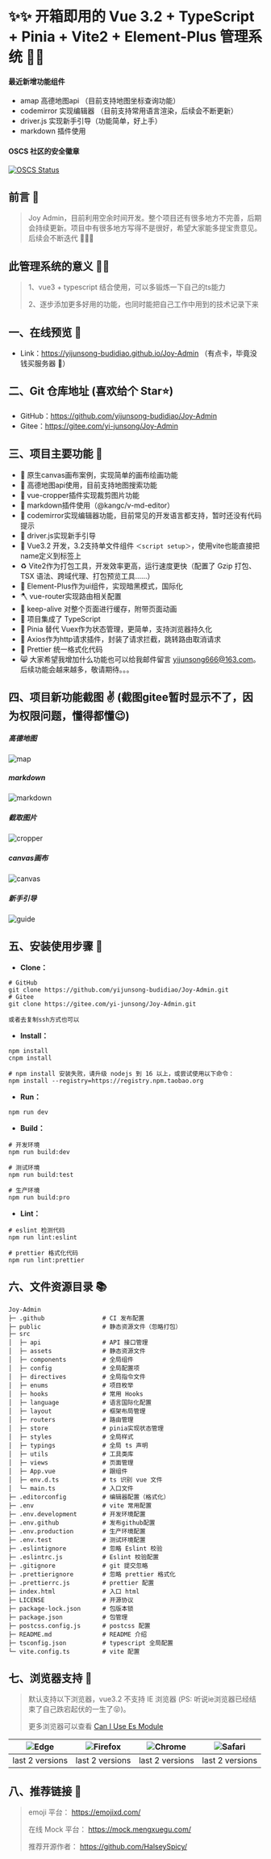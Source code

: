 # ✨✨ 开箱即用的 Vue 3.2 + TypeScript + Pinia + Vite2 + Element-Plus 管理系统 🌠🌠

#### 最近新增功能组件
+ amap 高德地图api （目前支持地图坐标查询功能）
+ codemirror 实现编辑器 （目前支持常用语言渲染，后续会不断更新）
+ driver.js 实现新手引导（功能简单，好上手）
+ markdown 插件使用

#### OSCS 社区的安全徽章

[![OSCS Status](https://www.oscs1024.com/platform/badge/yijunsong-budidiao/Joy-Admin.svg?size=small)](https://www.oscs1024.com/project/yijunsong-budidiao/Joy-Admin?ref=badge_small)

## 前言 📖

> Joy Admin，目前利用空余时间开发。整个项目还有很多地方不完善，后期会持续更新。项目中有很多地方写得不是很好，希望大家能多提宝贵意见。后续会不断迭代 🎀🎀🎀

## 此管理系统的意义 🤷‍♂️

> 1、vue3 + typescript 结合使用，可以多锻炼一下自己的ts能力
>
> 2、逐步添加更多好用的功能，也同时能把自己工作中用到的技术记录下来

## 一、在线预览 👀

- Link：https://yijunsong-budidiao.github.io/Joy-Admin （有点卡，毕竟没钱买服务器 🤣）

## 二、Git 仓库地址 (喜欢给个 Star⭐)

- GitHub：https://github.com/yijunsong-budidiao/Joy-Admin
- Gitee：https://gitee.com/yi-junsong/Joy-Admin

## 三、项目主要功能 🔨

- 🔨 原生canvas画布案例，实现简单的画布绘画功能
- 🔨 高德地图api使用，目前支持地图搜索功能
- 🔨 vue-cropper插件实现裁剪图片功能
- 🔨 markdown插件使用（@kangc/v-md-editor）
- 🔨 codemirror实现编辑器功能，目前常见的开发语言都支持，暂时还没有代码提示
- 🔨 driver.js实现新手引导
- 🌲 Vue3.2 开发，3.2支持单文件组件 `＜script setup＞`，使用vite也能直接把name定义到标签上
- ♻️ Vite2作为打包工具，开发效率更高，运行速度更快（配置了 Gzip 打包、TSX 语法、跨域代理、打包预览工具……）
- 🌴 Element-Plus作为ui组件，实现暗黑模式，国际化
- 🪓 vue-router实现路由相关配置
- 🌵 keep-alive 对整个页面进行缓存，附带页面动画
- 🌳 项目集成了 TypeScript
- 🍁 Pinia 替代 Vuex作为状态管理，更简单，支持浏览器持久化
- 🍂 Axios作为http请求插件，封装了请求拦截，跳转路由取消请求
- 🌄 Prettier 统一格式化代码
- 😸 大家希望我增加什么功能也可以给我邮件留言 yijunsong666@163.com。后续功能会越来越多，敬请期待。。。

## 四、项目新功能截图 ✌️ (截图gitee暂时显示不了，因为权限问题，懂得都懂😉)

##### 高德地图
![map](https://images.cnblogs.com/cnblogs_com/blogs/754047/galleries/2166493/o_220621083918_map.jpg)
##### markdown
![markdown](https://images.cnblogs.com/cnblogs_com/blogs/754047/galleries/2166493/o_220621084243_markdown.jpg)
##### 截取图片
![cropper](https://images.cnblogs.com/cnblogs_com/blogs/754047/galleries/2166493/o_220621084312_cropper.jpg)
##### canvas画布
![canvas](https://images.cnblogs.com/cnblogs_com/blogs/754047/galleries/2166493/o_220621084756_canvas.jpeg)
##### 新手引导
![guide](https://images.cnblogs.com/cnblogs_com/blogs/754047/galleries/2166493/o_220806015717_guide.jpg)

## 五、安装使用步骤 🚅

- **Clone：**

```text
# GitHub
git clone https://github.com/yijunsong-budidiao/Joy-Admin.git
# Gitee
git clone https://gitee.com/yi-junsong/Joy-Admin.git

或者去复制ssh方式也可以
```

- **Install：**

```text
npm install
cnpm install

# npm install 安装失败，请升级 nodejs 到 16 以上，或尝试使用以下命令：
npm install --registry=https://registry.npm.taobao.org

```

- **Run：**

```text
npm run dev
```

- **Build：**

```text
# 开发环境
npm run build:dev

# 测试环境
npm run build:test

# 生产环境
npm run build:pro
```

- **Lint：**

```text
# eslint 检测代码
npm run lint:eslint

# prettier 格式化代码
npm run lint:prettier

```

## 六、文件资源目录 📚

```text
Joy-Admin
├─ .github                # CI 发布配置
├─ public                 # 静态资源文件（忽略打包）
├─ src
│  ├─ api                 # API 接口管理
│  ├─ assets              # 静态资源文件
│  ├─ components          # 全局组件
│  ├─ config              # 全局配置项
│  ├─ directives          # 全局指令文件
│  ├─ enums               # 项目枚举
│  ├─ hooks               # 常用 Hooks
│  ├─ language            # 语言国际化配置
│  ├─ layout              # 框架布局管理
│  ├─ routers             # 路由管理
│  ├─ store               # pinia实现状态管理
│  ├─ styles              # 全局样式
│  ├─ typings             # 全局 ts 声明
│  ├─ utils               # 工具类库
│  ├─ views               # 页面管理
│  ├─ App.vue             # 跟组件
│  ├─ env.d.ts            # ts 识别 vue 文件
│  └─ main.ts             # 入口文件
├─ .editorconfig          # 编辑器配置（格式化）
├─ .env                   # vite 常用配置
├─ .env.development       # 开发环境配置
├─ .env.github            # 发布github配置
├─ .env.production        # 生产环境配置
├─ .env.test              # 测试环境配置
├─ .eslintignore          # 忽略 Eslint 校验
├─ .eslintrc.js           # Eslint 校验配置
├─ .gitignore             # git 提交忽略
├─ .prettierignore        # 忽略 prettier 格式化
├─ .prettierrc.js         # prettier 配置
├─ index.html             # 入口 html
├─ LICENSE                # 开源协议
├─ package-lock.json      # 包版本锁
├─ package.json           # 包管理
├─ postcss.config.js      # postcss 配置
├─ README.md              # README 介绍
├─ tsconfig.json          # typescript 全局配置
└─ vite.config.ts         # vite 配置
```

## 七、浏览器支持 🔎

> 默认支持以下浏览器，vue3.2 不支持 IE 浏览器 (PS: 听说ie浏览器已经结束了自己跌宕起伏的一生了😝)。
>
> 更多浏览器可以查看 [Can I Use Es Module](https://caniuse.com/?search=ESModule)

| ![Edge](https://images.cnblogs.com/cnblogs_com/blogs/754047/galleries/2166493/o_220622111348_edge.png) | ![Firefox](https://images.cnblogs.com/cnblogs_com/blogs/754047/galleries/2166493/o_220622111318_firefox.png) | ![Chrome](https://images.cnblogs.com/cnblogs_com/blogs/754047/galleries/2166493/o_220622111245_chrome.png) | ![Safari](https://images.cnblogs.com/cnblogs_com/blogs/754047/galleries/2166493/o_220622111414_safari.png) |
| :-----------------------------------------------------------------------: | :-----------------------------------------------------------------------------: | :---------------------------------------------------------------------------: | :---------------------------------------------------------------------------: |
|                              last 2 versions                              |                                 last 2 versions                                 |                                last 2 versions                                |                                last 2 versions                                |

## 八、推荐链接 🔗

> emoji 平台： https://emojixd.com/
>
> 在线 Mock 平台： https://mock.mengxuegu.com/
>
> 推荐开源作者： https://github.com/HalseySpicy/
